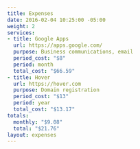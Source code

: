 ```yaml
---
title: Expenses
date: 2016-02-04 10:25:00 -05:00
weight: 2
services:
- title: Google Apps
  url: https://apps.google.com/
  purpose: Business communications, email
  period_cost: "$8"
  period: month
  total_cost: "$66.59"
- title: Hover
  url: https://hover.com
  purpose: Domain registration
  period_cost: "$13"
  period: year
  total_cost: "$13.17"
totals:
  monthly: "$9.08"
  total: "$21.76"
layout: expenses
---
```


